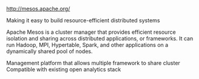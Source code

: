 http://mesos.apache.org/

Making it easy to build resource-efficient distributed systems

Apache Mesos is a cluster manager that provides efficient resource isolation and sharing across distributed applications, or frameworks. It can run Hadoop, MPI, Hypertable, Spark, and other applications on a dynamically shared pool of nodes.

Management platform that allows multiple framework to share cluster
Compatible with existing open analytics stack
